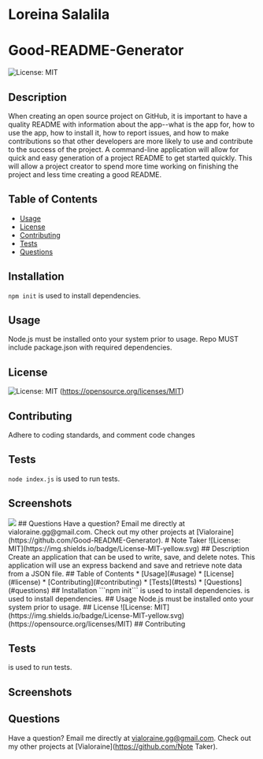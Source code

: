   # Loreina Salalila
  
  # Good-README-Generator
  ![License: MIT](https://img.shields.io/badge/License-MIT-yellow.svg)
  ## Description
  When creating an open source project on GitHub, it is important to have a quality README with information about the app--what is the app for, how to use the app, how to install it, how to report issues, and how to make contributions so that other developers are more likely to use and contribute to the success of the project. A command-line application will allow for quick and easy generation of a project README to get started quickly. This will allow a project creator to spend more time working on finishing the project and less time creating a good README.
  ## Table of Contents
  * [Usage](#usage)
  * [License](#license)
  * [Contributing](#contributing)
  * [Tests](#tests)
  * [Questions](#questions)
  ## Installation
  ```npm init``` is used to install dependencies.
  ## Usage
  Node.js must be installed onto your system prior to usage.
  Repo MUST include package.json with required dependencies.
  ## License
  ![License: MIT](https://img.shields.io/badge/License-MIT-yellow.svg)
  (https://opensource.org/licenses/MIT)
  ## Contributing
  Adhere to coding standards, and comment code changes
  ## Tests
  ```node index.js``` is used to run tests.
  ## Screenshots
  <img src="https://github.com/Vialoraine/Good-README-Generator/blob/main/assets/README.gif?raw=true">
  ## Questions
  Have a question? Email me directly at vialoraine.gg@gmail.com.
  Check out my other projects at [Vialoraine](https://github.com/Good-README-Generator).
# Note Taker
  ![License: MIT](https://img.shields.io/badge/License-MIT-yellow.svg)
  ## Description
  Create an application that can be used to write, save, and delete notes. This application will use an express backend and save and retrieve note data from a JSON file.
  ## Table of Contents
  * [Usage](#usage)
  * [License](#license)
  * [Contributing](#contributing)
  * [Tests](#tests)
  * [Questions](#questions)
  ## Installation
  ```npm init``` is used to install dependencies. is used to install dependencies.
  ## Usage
  Node.js must be installed onto your system prior to usage.
  ## License
  ![License: MIT](https://img.shields.io/badge/License-MIT-yellow.svg)
  (https://opensource.org/licenses/MIT)
  ## Contributing
  
  ## Tests
   is used to run tests.
  ## Screenshots
  ## Questions
  Have a question? Email me directly at vialoraine.gg@gmail.com.
  Check out my other projects at [Vialoraine](https://github.com/Note Taker).